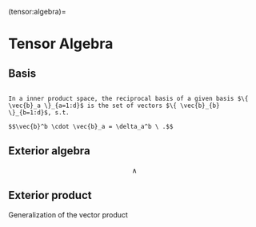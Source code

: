 (tensor:algebra)=
# Tensor Algebra

## Basis
```{prf:definition} Basis
```

```{prf:definition} Reciprocal basis
In a inner product space, the reciprocal basis of a given basis $\{ \vec{b}_a \}_{a=1:d}$ is the set of vectors $\{ \vec{b}_{b} \}_{b=1:d}$, s.t.

$$\vec{b}^b \cdot \vec{b}_a = \delta_a^b \ .$$

```


## Exterior algebra

$$\land$$

## Exterior product
Generalization of the vector product

